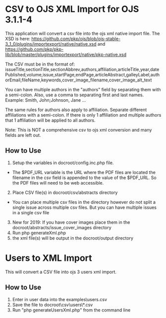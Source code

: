 # CSV to OJS XML Import for OJS 3.1.1-4
This application will convert a csv file into the ojs xml native import file.
The XSD is here:
https://github.com/pkp/ojs/blob/ojs-stable-3_1_0/plugins/importexport/native/native.xsd
and
https://github.com/pkp/pkp-lib/blob/master/plugins/importexport/native/pkp-native.xsd


 The CSV must be in the format of:
 issueTitle,sectionTitle,sectionAbbrev,authors,affiliation,articleTitle,year,datePublished,volume,issue,startPage,endPage,articleAbstract,galleyLabel,authorEmail,fileName,keywords,cover_image_filename,cover_image_alt_text

 You can have multiple authors in the "authors" field by separating them with a semi-colon.
 Also, use a comma to separating first and last names.
 Example:
 Smith, John;Johnson, Jane ...
 
 The same rules for authors also apply to affiliation. Separate different affiliations with a semi-colon. 
 If there is only 1 affiliation and multiple authors that 1 affiliation will be applied to all authors.

Note: This is NOT a comprehensive csv to ojs xml conversion and many fields are left out.


## How to Use
1. Setup the variables in docroot/config.inc.php file.
* The $PDF_URL variable is the URL where the PDF files are located the filename in the csv field is appended to the value of the $PDF_URL. So the PDF files will need to be web accessible.
2. Place CSV file(s) in docroot/csv/abstracts directory
* You can place multiple csv files in the directory however do not split a single issue across multiple csv files. But you can have multiple issues in a single csv file
3. New for 2019: If you have cover images place them in the docroot/abstracts/issue_cover_images directory
4. Run php generateXml.php
5. the xml file(s) will be output in the docroot/output directory

# Users to XML Import

This will convert a CSV file into ojs 3 users xml import.

## How to Use
1. Enter in user data into the examples\users.csv
2. Save the file to  docroot\csv\users\\*.csv
3. Run "php generateUsersXml.php" from the command line
